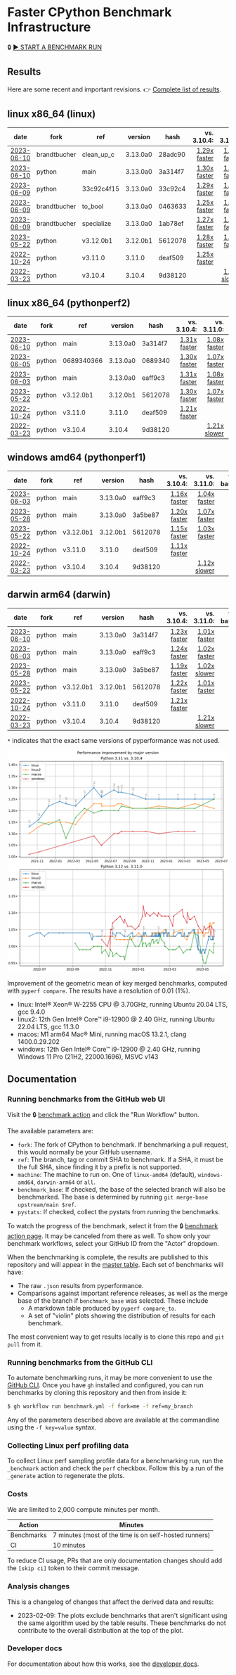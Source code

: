 # Faster CPython Benchmark Infrastructure

🔒 [▶️ START A BENCHMARK RUN](https://github.com/faster-cpython/benchmarking/actions/workflows/benchmark.yml)

## Results

Here are some recent and important revisions. 👉 [Complete list of results](RESULTS.md).

<!-- START table -->
## linux x86_64 (linux)
| date | fork | ref | version | hash | vs. 3.10.4: | vs. 3.11.0: | vs. base: |
| --- | --- | --- | --- | --- | ---: | ---: | ---: |
| [2023-06-10](results/bm-20230610-3.13.0a0-28adc90) | brandtbucher | clean_up_c | 3.13.0a0 | 28adc90 | [1.29x faster](results/bm-20230610-3.13.0a0-28adc90/bm-20230610-linux-x86_64-brandtbucher-clean_up_calls-3.13.0a0-28adc90-vs-3.10.4.md) | [1.04x faster](results/bm-20230610-3.13.0a0-28adc90/bm-20230610-linux-x86_64-brandtbucher-clean_up_calls-3.13.0a0-28adc90-vs-3.11.0.md) | [1.00x faster](results/bm-20230610-3.13.0a0-28adc90/bm-20230610-linux-x86_64-brandtbucher-clean_up_calls-3.13.0a0-28adc90-vs-base.md) |
| [2023-06-10](results/bm-20230610-3.13.0a0-3a314f7) | python | main | 3.13.0a0 | 3a314f7 | [1.30x faster](results/bm-20230610-3.13.0a0-3a314f7/bm-20230610-linux-x86_64-python-main-3.13.0a0-3a314f7-vs-3.10.4.md) | [1.04x faster](results/bm-20230610-3.13.0a0-3a314f7/bm-20230610-linux-x86_64-python-main-3.13.0a0-3a314f7-vs-3.11.0.md) |  |
| [2023-06-09](results/bm-20230609-3.13.0a0-33c92c4) | python | 33c92c4f15 | 3.13.0a0 | 33c92c4 | [1.29x faster](results/bm-20230609-3.13.0a0-33c92c4/bm-20230609-linux-x86_64-python-33c92c4f15539806c8af-3.13.0a0-33c92c4-vs-3.10.4.md) | [1.04x faster](results/bm-20230609-3.13.0a0-33c92c4/bm-20230609-linux-x86_64-python-33c92c4f15539806c8af-3.13.0a0-33c92c4-vs-3.11.0.md) |  |
| [2023-06-09](results/bm-20230609-3.13.0a0-0463633) | brandtbucher | to_bool | 3.13.0a0 | 0463633 | [1.25x faster](results/bm-20230609-3.13.0a0-0463633/bm-20230609-linux-x86_64-brandtbucher-to_bool-3.13.0a0-0463633-vs-3.10.4.md) | [1.01x faster](results/bm-20230609-3.13.0a0-0463633/bm-20230609-linux-x86_64-brandtbucher-to_bool-3.13.0a0-0463633-vs-3.11.0.md) | [1.02x slower](results/bm-20230609-3.13.0a0-0463633/bm-20230609-linux-x86_64-brandtbucher-to_bool-3.13.0a0-0463633-vs-base.md) |
| [2023-06-09](results/bm-20230609-3.13.0a0-1ab78ef) | brandtbucher | specialize | 3.13.0a0 | 1ab78ef | [1.27x faster](results/bm-20230609-3.13.0a0-1ab78ef/bm-20230609-linux-x86_64-brandtbucher-specialize_unary_not-3.13.0a0-1ab78ef-vs-3.10.4.md) | [1.02x faster](results/bm-20230609-3.13.0a0-1ab78ef/bm-20230609-linux-x86_64-brandtbucher-specialize_unary_not-3.13.0a0-1ab78ef-vs-3.11.0.md) | [1.01x slower](results/bm-20230609-3.13.0a0-1ab78ef/bm-20230609-linux-x86_64-brandtbucher-specialize_unary_not-3.13.0a0-1ab78ef-vs-base.md) |
| [2023-05-22](results/bm-20230522-3.12.0b1-5612078) | python | v3.12.0b1 | 3.12.0b1 | 5612078 | [1.28x faster](results/bm-20230522-3.12.0b1-5612078/bm-20230522-linux-x86_64-python-v3.12.0b1-3.12.0b1-5612078-vs-3.10.4.md) | [1.03x faster](results/bm-20230522-3.12.0b1-5612078/bm-20230522-linux-x86_64-python-v3.12.0b1-3.12.0b1-5612078-vs-3.11.0.md) |  |
| [2022-10-24](results/bm-20221024-3.11.0-deaf509) | python | v3.11.0 | 3.11.0 | deaf509 | [1.25x faster](results/bm-20221024-3.11.0-deaf509/bm-20221024-linux-x86_64-python-v3.11.0-3.11.0-deaf509-vs-3.10.4.md) |  |  |
| [2022-03-23](results/bm-20220323-3.10.4-9d38120) | python | v3.10.4 | 3.10.4 | 9d38120 |  | [1.24x slower](results/bm-20220323-3.10.4-9d38120/bm-20220323-linux-x86_64-python-v3.10.4-3.10.4-9d38120-vs-3.11.0.md) |  |

## linux x86_64 (pythonperf2)
| date | fork | ref | version | hash | vs. 3.10.4: | vs. 3.11.0: | vs. base: |
| --- | --- | --- | --- | --- | ---: | ---: | ---: |
| [2023-06-10](results/bm-20230610-3.13.0a0-3a314f7) | python | main | 3.13.0a0 | 3a314f7 | [1.31x faster](results/bm-20230610-3.13.0a0-3a314f7/bm-20230610-pythonperf2-x86_64-python-main-3.13.0a0-3a314f7-vs-3.10.4.md) | [1.08x faster](results/bm-20230610-3.13.0a0-3a314f7/bm-20230610-pythonperf2-x86_64-python-main-3.13.0a0-3a314f7-vs-3.11.0.md) |  |
| [2023-06-05](results/bm-20230605-3.13.0a0-0689340) | python | 0689340366 | 3.13.0a0 | 0689340 | [1.30x faster](results/bm-20230605-3.13.0a0-0689340/bm-20230605-pythonperf2-x86_64-python-06893403668961fdbd5d-3.13.0a0-0689340-vs-3.10.4.md) | [1.07x faster](results/bm-20230605-3.13.0a0-0689340/bm-20230605-pythonperf2-x86_64-python-06893403668961fdbd5d-3.13.0a0-0689340-vs-3.11.0.md) |  |
| [2023-06-03](results/bm-20230603-3.13.0a0-eaff9c3) | python | main | 3.13.0a0 | eaff9c3 | [1.31x faster](results/bm-20230603-3.13.0a0-eaff9c3/bm-20230603-pythonperf2-x86_64-python-main-3.13.0a0-eaff9c3-vs-3.10.4.md) | [1.08x faster](results/bm-20230603-3.13.0a0-eaff9c3/bm-20230603-pythonperf2-x86_64-python-main-3.13.0a0-eaff9c3-vs-3.11.0.md) |  |
| [2023-05-22](results/bm-20230522-3.12.0b1-5612078) | python | v3.12.0b1 | 3.12.0b1 | 5612078 | [1.30x faster](results/bm-20230522-3.12.0b1-5612078/bm-20230522-pythonperf2-x86_64-python-v3.12.0b1-3.12.0b1-5612078-vs-3.10.4.md) | [1.07x faster](results/bm-20230522-3.12.0b1-5612078/bm-20230522-pythonperf2-x86_64-python-v3.12.0b1-3.12.0b1-5612078-vs-3.11.0.md) |  |
| [2022-10-24](results/bm-20221024-3.11.0-deaf509) | python | v3.11.0 | 3.11.0 | deaf509 | [1.21x faster](results/bm-20221024-3.11.0-deaf509/bm-20221024-pythonperf2-x86_64-python-v3.11.0-3.11.0-deaf509-vs-3.10.4.md) |  |  |
| [2022-03-23](results/bm-20220323-3.10.4-9d38120) | python | v3.10.4 | 3.10.4 | 9d38120 |  | [1.21x slower](results/bm-20220323-3.10.4-9d38120/bm-20220323-pythonperf2-x86_64-python-v3.10.4-3.10.4-9d38120-vs-3.11.0.md) |  |

## windows amd64 (pythonperf1)
| date | fork | ref | version | hash | vs. 3.10.4: | vs. 3.11.0: | vs. base: |
| --- | --- | --- | --- | --- | ---: | ---: | ---: |
| [2023-06-03](results/bm-20230603-3.13.0a0-eaff9c3) | python | main | 3.13.0a0 | eaff9c3 | [1.16x faster](results/bm-20230603-3.13.0a0-eaff9c3/bm-20230603-pythonperf1-amd64-python-main-3.13.0a0-eaff9c3-vs-3.10.4.md) | [1.04x faster](results/bm-20230603-3.13.0a0-eaff9c3/bm-20230603-pythonperf1-amd64-python-main-3.13.0a0-eaff9c3-vs-3.11.0.md) |  |
| [2023-05-28](results/bm-20230528-3.13.0a0-3a5be87) | python | main | 3.13.0a0 | 3a5be87 | [1.20x faster](results/bm-20230528-3.13.0a0-3a5be87/bm-20230528-pythonperf1-amd64-python-main-3.13.0a0-3a5be87-vs-3.10.4.md) | [1.07x faster](results/bm-20230528-3.13.0a0-3a5be87/bm-20230528-pythonperf1-amd64-python-main-3.13.0a0-3a5be87-vs-3.11.0.md) |  |
| [2023-05-22](results/bm-20230522-3.12.0b1-5612078) | python | v3.12.0b1 | 3.12.0b1 | 5612078 | [1.15x faster](results/bm-20230522-3.12.0b1-5612078/bm-20230522-pythonperf1-amd64-python-v3.12.0b1-3.12.0b1-5612078-vs-3.10.4.md) | [1.03x faster](results/bm-20230522-3.12.0b1-5612078/bm-20230522-pythonperf1-amd64-python-v3.12.0b1-3.12.0b1-5612078-vs-3.11.0.md) |  |
| [2022-10-24](results/bm-20221024-3.11.0-deaf509) | python | v3.11.0 | 3.11.0 | deaf509 | [1.11x faster](results/bm-20221024-3.11.0-deaf509/bm-20221024-pythonperf1-amd64-python-v3.11.0-3.11.0-deaf509-vs-3.10.4.md) |  |  |
| [2022-03-23](results/bm-20220323-3.10.4-9d38120) | python | v3.10.4 | 3.10.4 | 9d38120 |  | [1.12x slower](results/bm-20220323-3.10.4-9d38120/bm-20220323-pythonperf1-amd64-python-v3.10.4-3.10.4-9d38120-vs-3.11.0.md) |  |

## darwin arm64 (darwin)
| date | fork | ref | version | hash | vs. 3.10.4: | vs. 3.11.0: | vs. base: |
| --- | --- | --- | --- | --- | ---: | ---: | ---: |
| [2023-06-10](results/bm-20230610-3.13.0a0-3a314f7) | python | main | 3.13.0a0 | 3a314f7 | [1.23x faster](results/bm-20230610-3.13.0a0-3a314f7/bm-20230610-darwin-arm64-python-main-3.13.0a0-3a314f7-vs-3.10.4.md) | [1.01x faster](results/bm-20230610-3.13.0a0-3a314f7/bm-20230610-darwin-arm64-python-main-3.13.0a0-3a314f7-vs-3.11.0.md) |  |
| [2023-06-03](results/bm-20230603-3.13.0a0-eaff9c3) | python | main | 3.13.0a0 | eaff9c3 | [1.24x faster](results/bm-20230603-3.13.0a0-eaff9c3/bm-20230603-darwin-arm64-python-main-3.13.0a0-eaff9c3-vs-3.10.4.md) | [1.02x faster](results/bm-20230603-3.13.0a0-eaff9c3/bm-20230603-darwin-arm64-python-main-3.13.0a0-eaff9c3-vs-3.11.0.md) |  |
| [2023-05-28](results/bm-20230528-3.13.0a0-3a5be87) | python | main | 3.13.0a0 | 3a5be87 | [1.19x faster](results/bm-20230528-3.13.0a0-3a5be87/bm-20230528-darwin-arm64-python-main-3.13.0a0-3a5be87-vs-3.10.4.md) | [1.02x slower](results/bm-20230528-3.13.0a0-3a5be87/bm-20230528-darwin-arm64-python-main-3.13.0a0-3a5be87-vs-3.11.0.md) |  |
| [2023-05-22](results/bm-20230522-3.12.0b1-5612078) | python | v3.12.0b1 | 3.12.0b1 | 5612078 | [1.22x faster](results/bm-20230522-3.12.0b1-5612078/bm-20230522-darwin-arm64-python-v3.12.0b1-3.12.0b1-5612078-vs-3.10.4.md) | [1.01x faster](results/bm-20230522-3.12.0b1-5612078/bm-20230522-darwin-arm64-python-v3.12.0b1-3.12.0b1-5612078-vs-3.11.0.md) |  |
| [2022-10-24](results/bm-20221024-3.11.0-deaf509) | python | v3.11.0 | 3.11.0 | deaf509 | [1.21x faster](results/bm-20221024-3.11.0-deaf509/bm-20221024-darwin-arm64-python-v3.11.0-3.11.0-deaf509-vs-3.10.4.md) |  |  |
| [2022-03-23](results/bm-20220323-3.10.4-9d38120) | python | v3.10.4 | 3.10.4 | 9d38120 |  | [1.21x slower](results/bm-20220323-3.10.4-9d38120/bm-20220323-darwin-arm64-python-v3.10.4-3.10.4-9d38120-vs-3.11.0.md) |  |


<!-- END table -->

`*` indicates that the exact same versions of pyperformance was not used.

![Longitudinal speed improvement](/longitudinal.png)

Improvement of the geometric mean of key merged benchmarks, computed with `pyperf compare`.
The results have a resolution of 0.01 (1%).

- linux: Intel® Xeon® W-2255 CPU @ 3.70GHz, running Ubuntu 20.04 LTS, gcc 9.4.0
- linux2: 12th Gen Intel® Core™ i9-12900 @ 2.40 GHz, running Ubuntu 22.04 LTS, gcc 11.3.0
- macos: M1 arm64 Mac® Mini, running macOS 13.2.1, clang 1400.0.29.202
- windows: 12th Gen Intel® Core™ i9-12900 @ 2.40 GHz, running Windows 11 Pro (21H2, 22000.1696), MSVC v143

## Documentation

### Running benchmarks from the GitHub web UI

Visit the 🔒 [benchmark action](https://github.com/faster-cpython/benchmarking/actions/workflows/benchmark.yml) and click the "Run Workflow" button.

The available parameters are:

- `fork`: The fork of CPython to benchmark.
  If benchmarking a pull request, this would normally be your GitHub username.
- `ref`: The branch, tag or commit SHA to benchmark.
  If a SHA, it must be the full SHA, since finding it by a prefix is not supported.
- `machine`: The machine to run on.
  One of `linux-amd64` (default), `windows-amd64`, `darwin-arm64` or `all`.
- `benchmark_base`: If checked, the base of the selected branch will also be benchmarked.
  The base is determined by running `git merge-base upstream/main $ref`.
- `pystats`: If checked, collect the pystats from running the benchmarks.

To watch the progress of the benchmark, select it from the 🔒 [benchmark action page](https://github.com/faster-cpython/benchmarking/actions/workflows/benchmark.yml).
It may be canceled from there as well.
To show only your benchmark workflows, select your GitHub ID from the "Actor" dropdown.

When the benchmarking is complete, the results are published to this repository and will appear in the [master table](results/README.md).
Each set of benchmarks will have:

- The raw `.json` results from pyperformance.
- Comparisons against important reference releases, as well as the merge base of the branch if `benchmark_base` was selected.  These include
  - A markdown table produced by `pyperf compare_to`.
  - A set of "violin" plots showing the distribution of results for each benchmark.

The most convenient way to get results locally is to clone this repo and `git pull` from it.

### Running benchmarks from the GitHub CLI

To automate benchmarking runs, it may be more convenient to use the [GitHub CLI](https://cli.github.com/).
Once you have `gh` installed and configured, you can run benchmarks by cloning this repository and then from inside it:

```bash
$ gh workflow run benchmark.yml -f fork=me -f ref=my_branch
```

Any of the parameters described above are available at the commandline using the `-f key=value` syntax.

### Collecting Linux perf profiling data

To collect Linux perf sampling profile data for a benchmarking run, run the `_benchmark` action and check the `perf` checkbox.
Follow this by a run of the `_generate` action to regenerate the plots.

### Costs

We are limited to 2,000 compute minutes per month.


| Action | Minutes |
| -- | -- |
| Benchmarks | 7 minutes (most of the time is on self-hosted runners) |
| CI | 10 minutes |

To reduce CI usage, PRs that are only documentation changes should add the `[skip ci]` token to their commit message.

### Analysis changes

This is a changelog of changes that affect the derived data and results:

- 2023-02-09: The plots exclude benchmarks that aren't significant using the same algorithm used by the table results.
  These benchmarks do not contribute to the overall distribution at the top of the plot.

### Developer docs

For documentation about how this works, see the [developer docs](DEVELOPER.md).

